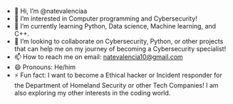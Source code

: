 - 👋 Hi, I’m @natevalenciaa
- 👀 I’m interested in Computer programming and Cybersecurity!
- 🌱 I’m currently learning Python, Data science, Machine learning, and C++.
- 💞️ I’m looking to collaborate on Cybersecurity, Python, or other projects that can help me on my journey of becoming a Cybersecurity specialist!
- 📫 How to reach me on email: natevalencia10@gmail.com
- 😄 Pronouns: He/him
- ⚡ Fun fact: I want to become a Ethical hacker or Incident responder for the Department of Homeland Security or other Tech Companies! I am also exploring my other interests in the coding world.

<!---
natevalenciaa/natevalenciaa is a ✨ special ✨ repository because its `README.md` (this file) appears on your GitHub profile.
You can click the Preview link to take a look at your changes.
--->
